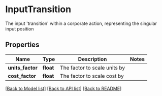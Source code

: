 # InputTransition

The input 'transition' within a corporate action, representing the singular input position

## Properties
Name | Type | Description | Notes
------------ | ------------- | ------------- | -------------
**units_factor** | **float** | The factor to scale units by | 
**cost_factor** | **float** | The factor to scale cost by | 

[[Back to Model list]](../README.md#documentation-for-models) [[Back to API list]](../README.md#documentation-for-api-endpoints) [[Back to README]](../README.md)


